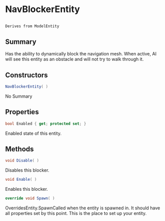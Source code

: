 # NavBlockerEntity

## 
```c#
Derives from ModelEntity
```

## Summary

Has the ability to dynamically block the navigation mesh. When active, AI will see this entity as an obstacle and will not try to walk through it.
## Constructors

```c#
NavBlockerEntity( ) 
```
No Summary
## Properties

```c#
bool Enabled { get; protected set; } 
```
Enabled state of this entity.
## Methods

```c#
void Disable( ) 
```
Disables this blocker.
```c#
void Enable( ) 
```
Enables this blocker.
```c#
override void Spawn( ) 
```
OverridesEntity.SpawnCalled when the entity is spawned in. It should have all properties set by this point.
This is the place to set up your entity.
